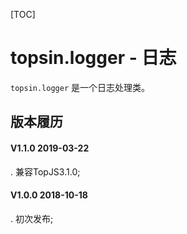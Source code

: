 [TOC]

# topsin.logger - 日志
`topsin.logger` 是一个日志处理类。


## 版本履历
#### V1.1.0 2019-03-22
. 兼容TopJS3.1.0;

#### V1.0.0 2018-10-18
. 初次发布;
